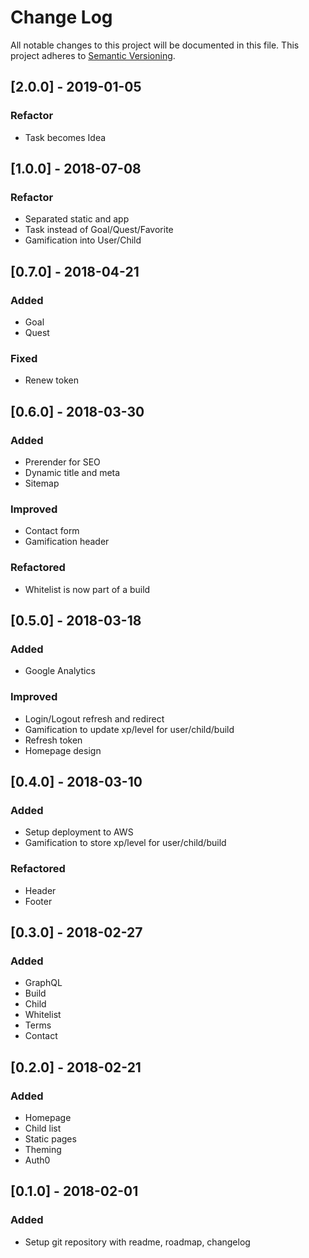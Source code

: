 # Change Log
All notable changes to this project will be documented in this file.
This project adheres to [Semantic Versioning](http://semver.org/).

## [2.0.0] - 2019-01-05

### Refactor
- Task becomes Idea

## [1.0.0] - 2018-07-08

### Refactor
- Separated static and app
- Task instead of Goal/Quest/Favorite
- Gamification into User/Child

## [0.7.0] - 2018-04-21

### Added
- Goal
- Quest

### Fixed
- Renew token

## [0.6.0] - 2018-03-30

### Added
- Prerender for SEO
- Dynamic title and meta
- Sitemap

### Improved
- Contact form
- Gamification header

### Refactored
- Whitelist is now part of a build

## [0.5.0] - 2018-03-18

### Added
- Google Analytics

### Improved
- Login/Logout refresh and redirect
- Gamification to update xp/level for user/child/build
- Refresh token
- Homepage design

## [0.4.0] - 2018-03-10

### Added
- Setup deployment to AWS
- Gamification to store xp/level for user/child/build

### Refactored
- Header
- Footer

## [0.3.0] - 2018-02-27

### Added
- GraphQL
- Build
- Child
- Whitelist
- Terms
- Contact

## [0.2.0] - 2018-02-21

### Added
- Homepage
- Child list
- Static pages
- Theming
- Auth0

## [0.1.0] - 2018-02-01

### Added
- Setup git repository with readme, roadmap, changelog

